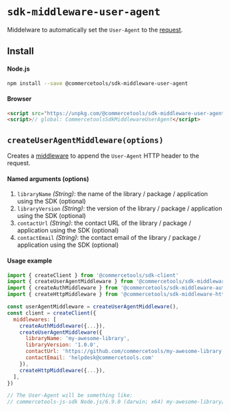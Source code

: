 # `sdk-middleware-user-agent`
Middelware to automatically set the `User-Agent` to the [request](/sdk/Glossary.md#clientrequest).

## Install

#### Node.js
```bash
npm install --save @commercetools/sdk-middleware-user-agent
```

#### Browser
```html
<script src="https://unpkg.com/@commercetools/sdk-middleware-user-agent/dist/commercetools-sdk-middleware-user-agent.min.js"></script>
<script>// global: CommercetoolsSdkMiddlewareUserAgent</script>
```

## `createUserAgentMiddleware(options)`

Creates a [middleware](/sdk/Glossary.md#middleware) to append the `User-Agent` HTTP header to the request.

#### Named arguments (options)

1. `libraryName` *(String)*: the name of the library / package / application using the SDK (optional)
2. `libraryVersion` *(String)*: the version of the library / package / application using the SDK (optional)
3. `contactUrl` *(String)*: the contact URL of the library / package / application using the SDK (optional)
4. `contactEmail` *(String)*: the contact email of the library / package / application using the SDK (optional)

#### Usage example

```js
import { createClient } from '@commercetools/sdk-client'
import { createUserAgentMiddleware } from '@commercetools/sdk-middleware-user-agent'
import { createAuthMiddleware } from '@commercetools/sdk-middleware-auth'
import { createHttpMiddleware } from '@commercetools/sdk-middleware-http'

const userAgentMiddleware = createUserAgentMiddleware(),
const client = createClient({
  middlewares: [
    createAuthMiddleware({...}),
    createUserAgentMiddleware({
      libraryName: 'my-awesome-library',
      libraryVersion: '1.0.0',
      contactUrl: 'https://github.com/commercetools/my-awesome-library'
      contactEmail: 'helpdesk@commercetools.com'
    }),
    createHttpMiddleware({...}),
  ],
})

// The User-Agent will be something like:
// commercetools-js-sdk Node.js/6.9.0 (darwin; x64) my-awesome-library/1.0.0 (+https://github.com/commercetools/my-awesome-library; +helpdesk@commercetools.com)
```

